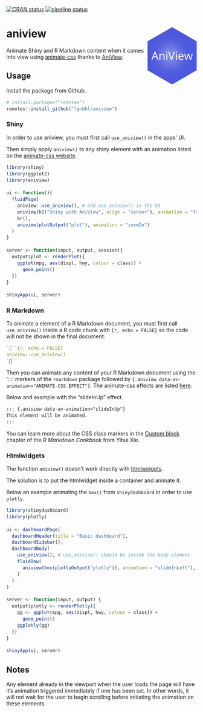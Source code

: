 
<!-- README.md is generated from README.Rmd. Please edit that file -->

[![CRAN
status](https://www.r-pkg.org/badges/version/aniview)](https://CRAN.R-project.org/package=aniview)
[![pipeline
status](https://gitlab.com/lgnbhl/aniview/badges/master/pipeline.svg)](https://gitlab.com/lgnbhl/aniview/pipelines)

# aniview <img src="man/figures/logo.png" align="right" />

Animate Shiny and R Markdown content when it comes into view using
[animate-css](https://daneden.github.io/animate.css/) thanks to
[AniView](https://jjcosgrove.github.io/jquery-aniview/).

## Usage

Install the package from Github.

``` r
# install.packages("remotes")
remotes::install_github("lgnbhl/aniview")
```

### Shiny

In order to use aniview, you must first call `use_aniview()` in the
apps’ UI.

Then simply apply `aniview()` to any shiny element with an animation
listed on the [animate-css
website](https://daneden.github.io/animate.css/).

``` r
library(shiny)
library(ggplot2)
library(aniview)

ui <- function(){
  fluidPage(
    aniview::use_aniview(), # add use_aniview() in the UI
    aniview(h1("Shiny with AniView", align = "center"), animation = "fadeInUp"),
    br(),
    aniview(plotOutput("plot"), animation = "zoomIn")
  )
}

server <- function(input, output, session){
  output$plot <- renderPlot({
    ggplot(mpg, aes(displ, hwy, colour = class)) + 
      geom_point()
  })
}

shinyApp(ui, server)
```

### R Markdown

To animate a element of a R Markdown document, you must first call
`use_aniview()` inside a R code chunk with `{r, echo = FALSE}` so the
code will not be shown in the final document.

``` r
```{r, echo = FALSE}
aniview::use_aniview()
```
```

Then you can animate any content of your R Markdown document using the
‘:::’ markers of the `rmarkdown` package followed by `{.aniview
data-av-animation="ANIMATE-CSS EFFECT"}`. The animate-css effects are
listed [here](https://daneden.github.io/animate.css/).

Below and example with the “slideInUp” effect.

``` md
::: {.aniview data-av-animation="slideInUp"}
This element will be animated.
:::
```

You can learn more about the CSS class markers in the [Custom
block](https://bookdown.org/yihui/rmarkdown-cookbook/custom-blocks.html)
chapter of the *R Markdown Cookbook* from Yihui Xie.

### Htmlwidgets

The function `aniview()` doesn’t work directly with
[htmlwidgets](https://www.htmlwidgets.org/).

The solution is to put the htmlwidget inside a container and animate it.

Below an example animating the `box()` from `shinydashboard` in order to
use `plotly`.

``` r
library(shinydashboard)
library(plotly)

ui <- dashboardPage(
  dashboardHeader(title = "Basic dashboard"),
  dashboardSidebar(),
  dashboardBody(
    use_aniview(), # use_aniview() should be inside the body element
    fluidRow(
      aniview(box(plotlyOutput("plotly")), animation = "slideInLeft"),
    )
  )
)

server <- function(input, output) {
  output$plotly <- renderPlotly({
    gg <- ggplot(mpg, aes(displ, hwy, colour = class)) + 
      geom_point()
    ggplotly(gg)
  })
}

shinyApp(ui, server)
```

## Notes

Any element already in the viewport when the user loads the page will
have it’s animation triggered immediately if one has been set. In other
words, it will not wait for the user to begin scrolling before
initiating the animation on these elements.
